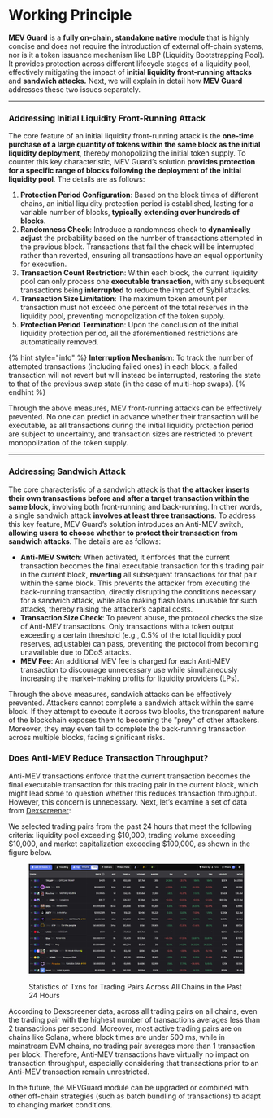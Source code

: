# Working Principle

**MEV Guard** is a **fully on-chain, standalone native module** that is highly concise and does not require the introduction of external off-chain systems, nor is it a token issuance mechanism like LBP (Liquidity Bootstrapping Pool). It provides protection across different lifecycle stages of a liquidity pool, effectively mitigating the impact of **initial liquidity front-running attacks** and **sandwich attacks.** Next, we will explain in detail how **MEV Guard** addresses these two issues separately.

***

### Addressing **Initial Liquidity Front-Running Attack**

The core feature of an initial liquidity front-running attack is the **one-time purchase of a large quantity of tokens within the same block as the initial liquidity deployment**, thereby monopolizing the initial token supply. To counter this key characteristic, MEV Guard’s solution **provides protection for a specific range of blocks following the deployment of the initial liquidity pool**. The details are as follows:

1. **Protection Period Configuration**: Based on the block times of different chains, an initial liquidity protection period is established, lasting for a variable number of blocks, **typically extending over hundreds of blocks**.
2. **Randomness Check**: Introduce a randomness check to **dynamically adjust** the probability based on the number of transactions attempted in the previous block. Transactions that fail the check will be interrupted rather than reverted, ensuring all transactions have an equal opportunity for execution.
3. **Transaction Count Restriction**: Within each block, the current liquidity pool can only process one **executable transaction**, with any subsequent transactions being **interrupted** to reduce the impact of Sybil attacks.
4. **Transaction Size Limitation**: The maximum token amount per transaction must not exceed one percent of the total reserves in the liquidity pool, preventing monopolization of the token supply.
5. **Protection Period Termination**: Upon the conclusion of the initial liquidity protection period, all the aforementioned restrictions are automatically removed.

{% hint style="info" %}
**Interruption Mechanism**: To track the number of attempted transactions (including failed ones) in each block, a failed transaction will not revert but will instead be interrupted, restoring the state to that of the previous swap state (in the case of multi-hop swaps).
{% endhint %}

Through the above measures, MEV front-running attacks can be effectively prevented. No one can predict in advance whether their transaction will be executable, as all transactions during the initial liquidity protection period are subject to uncertainty, and transaction sizes are restricted to prevent monopolization of the token supply.

***

### Addressing **Sandwich Attack**

The core characteristic of a sandwich attack is that **the attacker inserts their own transactions before and after a target transaction within the same block**, involving both front-running and back-running. In other words, a single sandwich attack **involves at least three transactions**. To address this key feature, MEV Guard’s solution introduces an Anti-MEV switch, **allowing users to choose whether to protect their transaction from sandwich attacks**. The details are as follows:

* **Anti-MEV Switch**: When activated, it enforces that the current transaction becomes the final executable transaction for this trading pair in the current block, **reverting** all subsequent transactions for that pair within the same block. This prevents the attacker from executing the back-running transaction, directly disrupting the conditions necessary for a sandwich attack, while also making flash loans unusable for such attacks, thereby raising the attacker’s capital costs.
* **Transaction Size Check**: To prevent abuse, the protocol checks the size of Anti-MEV transactions. Only transactions with a token output exceeding a certain threshold (e.g., 0.5% of the total liquidity pool reserves, adjustable) can pass, preventing the protocol from becoming unavailable due to DDoS attacks.
* **MEV Fee**: An additional MEV fee is charged for each Anti-MEV transaction to discourage unnecessary use while simultaneously increasing the market-making profits for liquidity providers (LPs).

Through the above measures, sandwich attacks can be effectively prevented. Attackers cannot complete a sandwich attack within the same block. If they attempt to execute it across two blocks, the transparent nature of the blockchain exposes them to becoming the "prey" of other attackers. Moreover, they may even fail to complete the back-running transaction across multiple blocks, facing significant risks.

### **Does Anti-MEV Reduce Transaction Throughput?**

Anti-MEV transactions enforce that the current transaction becomes the final executable transaction for this trading pair in the current block, which might lead some to question whether this reduces transaction throughput. However, this concern is unnecessary. Next, let’s examine a set of data from [Dexscreener](https://dexscreener.com/?rankBy=txns\&order=desc\&minLiq=10000\&minMarketCap=100000\&min24HVol=10000):

We selected trading pairs from the past 24 hours that meet the following criteria: liquidity pool exceeding $10,000, trading volume exceeding $10,000, and market capitalization exceeding $100,000, as shown in the figure below.

<figure><img src="../../.gitbook/assets/Dexscreener_24h.png" alt=""><figcaption><p>Statistics of  Txns for Trading Pairs Across All Chains in the Past 24 Hours</p></figcaption></figure>

According to Dexscreener data, across all trading pairs on all chains, even the trading pair with the highest number of transactions averages less than 2 transactions per second. Moreover, most active trading pairs are on chains like Solana, where block times are under 500 ms, while in mainstream EVM chains, no trading pair averages more than 1 transaction per block. Therefore, Anti-MEV transactions have virtually no impact on transaction throughput, especially considering that transactions prior to an Anti-MEV transaction remain unrestricted.

In the future, the MEVGuard module can be upgraded or combined with other off-chain strategies (such as batch bundling of transactions) to adapt to changing market conditions.
